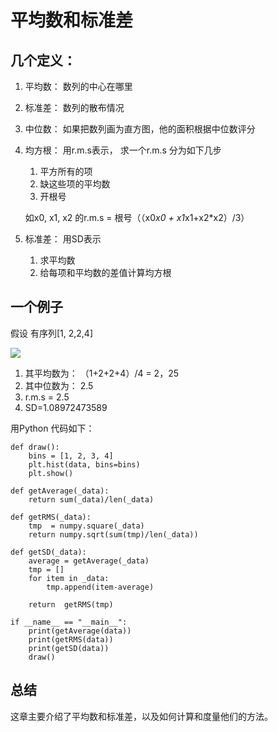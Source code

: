 
# 平均数和标准差
## 几个定义：

1. 平均数： 数列的中心在哪里
2. 标准差： 数列的散布情况
3. 中位数： 如果把数列画为直方图，他的面积根据中位数评分
4. 均方根： 用r.m.s表示，  求一个r.m.s 分为如下几步

    1. 平方所有的项
    2.  缺这些项的平均数
    3. 开根号

    如x0, x1, x2 的r.m.s = 根号（（x0*x0 + x1*x1+x2*x2）/3）
5. 标准差： 用SD表示

      1. 求平均数
      2. 给每项和平均数的差值计算均方根

## 一个例子
假设 有序列[1, 2,2,4]

![](https://img.alicdn.com/imgextra/i2/46754672/TB22VMAdCOI.eBjy1zkXXadxFXa_!!46754672.png)

1. 其平均数为： （1+2+2+4）/4 = 2，25
2. 其中位数为： 2.5
3. r.m.s = 2.5
4. SD=1.08972473589

用Python 代码如下：

  ```
  def draw():
      bins = [1, 2, 3, 4]
      plt.hist(data, bins=bins)
      plt.show()

  def getAverage(_data):
      return sum(_data)/len(_data)

  def getRMS(_data):
      tmp  = numpy.square(_data)
      return numpy.sqrt(sum(tmp)/len(_data))

  def getSD(_data):
      average = getAverage(_data)
      tmp = []
      for item in _data:
          tmp.append(item-average)

      return  getRMS(tmp)

  if __name__ == "__main__":
      print(getAverage(data))
      print(getRMS(data))
      print(getSD(data))
      draw()
  ```

  ## 总结

  这章主要介绍了平均数和标准差，以及如何计算和度量他们的方法。
